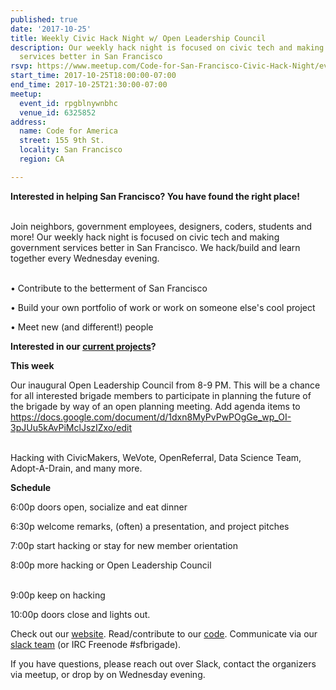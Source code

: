 ```yaml
---
published: true
date: '2017-10-25'
title: Weekly Civic Hack Night w/ Open Leadership Council
description: Our weekly hack night is focused on civic tech and making government
  services better in San Francisco
rsvp: https://www.meetup.com/Code-for-San-Francisco-Civic-Hack-Night/events/243161795/
start_time: 2017-10-25T18:00:00-07:00
end_time: 2017-10-25T21:30:00-07:00
meetup:
  event_id: rpgblnywnbhc
  venue_id: 6325852
address:
  name: Code for America
  street: 155 9th St.
  locality: San Francisco
  region: CA

---
```

<!-- imported via scripts/generate-events-from-meetup -->
<p><b>Interested in helping San Francisco? You have found the right place! </b></p> <p><br/>Join neighbors, government employees, designers, coders, students and more! Our weekly hack night is focused on civic tech and making government services better in San Francisco. We hack/build and learn together every Wednesday evening.</p> <p><br/>• Contribute to the betterment of San Francisco</p> <p>• Build your own portfolio of work or work on someone else's cool project</p> <p>• Meet new (and different!) people</p> <p><b>Interested in our <a href="http://codeforsanfrancisco.org/projects/">current projects</a>?</b></p> <p><b>This week</b></p> <p>Our inaugural Open Leadership Council from 8-9 PM. This will be a chance for all interested brigade members to participate in planning the future of the brigade by way of an open planning meeting. Add agenda items to <a href="https://docs.google.com/document/d/1dxn8MyPvPwPOgGe_wp_OI-3pJUu5kAvPiMclJszIZxo/edit" class="linkified">https://docs.google.com/document/d/1dxn8MyPvPwPOgGe_wp_OI-3pJUu5kAvPiMclJszIZxo/edit</a></p> <p><br/>Hacking with CivicMakers, WeVote, OpenReferral, Data Science Team, Adopt-A-Drain, and many more.</p> <p><b>Schedule</b></p> <p>6:00p doors open, socialize and eat dinner</p> <p>6:30p welcome remarks, (often) a presentation, and project pitches</p> <p>7:00p start hacking or stay for new member orientation</p> <p>8:00p more hacking or Open Leadership Council</p> <p><br/>9:00p keep on hacking</p> <p>10:00p doors close and lights out.</p> <p>Check out our <a href="http://codeforsanfrancisco.org/">website</a>. Read/contribute to our <a href="https://github.com/sfbrigade">code</a>. Communicate via our <a href="http://c4a.me/cfsfslack">slack team</a> (or IRC Freenode #sfbrigade). </p> <p>If you have questions, please reach out over Slack, contact the organizers via meetup, or drop by on Wednesday evening.</p> 
